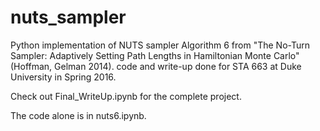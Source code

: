 # nuts_sampler
Python implementation of NUTS sampler Algorithm 6 from "The No-Turn Sampler: Adaptively Setting Path Lengths in Hamiltonian Monte Carlo" (Hoffman, Gelman 2014). code and write-up done for STA 663 at Duke University in Spring 2016.

Check out Final_WriteUp.ipynb for the complete project. 

The code alone is in nuts6.ipynb.
